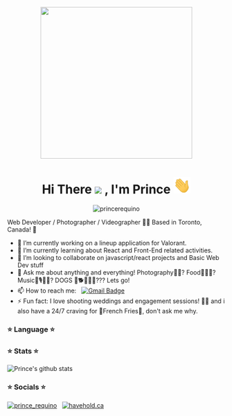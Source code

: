 <p align="Center" ><img src="https://camo.githubusercontent.com/3b7c592ede97b6138ffd4b1cc1541c2f3b11fd39/687474703a2f2f33312e6d656469612e74756d626c722e636f6d2f31376665613932306666333665663466356238373764353231366137616164392f74756d626c725f6d6f39786a65387a5a34317163626975666f315f313238302e676966" height="350px" width ="350px"></p>


<h1 align="Center">  Hi There <img src="https://media.giphy.com/media/WUlplcMpOCEmTGBtBW/giphy.gif" width="40px"> , I'm Prince <img src="https://raw.githubusercontent.com/ABSphreak/ABSphreak/master/gifs/Hi.gif" width="40px" /> </h1>
<p align="center"> <img src="https://komarev.com/ghpvc/?username=princerequino" alt="princerequino" /> </p>

Web Developer / Photographer / Videographer  👨‍💻 Based in Toronto, Canada! 🍁

- 🔭 I’m currently working on a lineup application for Valorant.
- 🌱 I’m currently learning about React and Front-End related activities.
- 👯 I’m looking to collaborate on javascript/react projects and Basic Web Dev stuff
- 💬 Ask me about anything and everything! Photography📸🎥? Food🍕🍜🍣? Music🎸🎙🎵🎵? DOGS 🐶🐕🐩🐕‍🦺??? Lets go!
- 📫 How to reach me: &nbsp;&nbsp;[![Gmail Badge](https://img.shields.io/badge/-Gmail-c14438?style=flat-square&logo=Gmail&logoColor=white&link=mailto:requinocp@gmail.com)](mailto:requinocp@gmail.com)
- ⚡ Fun fact: I love shooting weddings and engagement sessions! 💞💘 and i also have a 24/7 craving for 🍟French Fries🍟, don't ask me why.



### ⭐️ Language ⭐️




### ⭐️ Stats ⭐️

<img alt="Prince's github stats" src="https://github-readme-stats.vercel.app/api?username=princerequino&show_icons=true&theme=merko"  >


### ⭐️ Socials ⭐️
  
<a href="https://www.linkedin.com/in/princerequino/" target="_blank"><img align="center" src="https://camo.githubusercontent.com/a80d00f23720d0bc9f55481cfcd77ab79e141606829cf16ec43f8cacc7741e46/68747470733a2f2f696d672e736869656c64732e696f2f62616467652f4c696e6b6564496e2d3030373742353f7374796c653d666f722d7468652d6261646765266c6f676f3d6c696e6b6564696e266c6f676f436f6c6f723d7768697465" alt="prince_requino"  /></a>&nbsp;&nbsp;
<a href="https://instagram.com/havehold.ca" target="_blank"><img align="center" src="https://img.shields.io/badge/Instagram-E4405F?style=for-the-badge&logo=instagram&logoColor=white" alt="havehold.ca" /></a>&nbsp;&nbsp;




